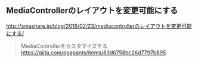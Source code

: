 ## MediaControllerのレイアウトを変更可能にする
http://smashare.jp/blog/2016/02/23/mediacontrollerのレイアウトを変更可能にする/



>MediaControllerをカスタマイズする
https://qiita.com/ogapants/items/83d6758bc26d7797b895

